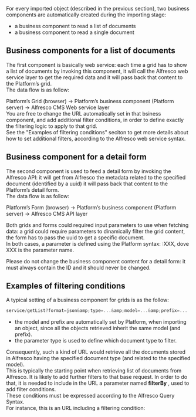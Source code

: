 For every imported object \(described in the previous section\), two business components are automatically created during the importing stage:

* a business component to read a list of documents
* a business component to read a single document

## Business components for a list of documents

The first component is basically  web service: each time a grid has to show a list of documents by invoking this component, it will call the Alfresco web service layer to get the required data and it will pass back that content to the Platform’s grid.  
The data flow is as follow:

Platform’s Grid \(browser\) -&gt; Platform’s business component \(Platform server\) -&gt; Alfresco CMS Web service layer  
You are free to change the URL automatically set in that bsiness component, and add additional filter conditions, in order to define exactly the filtering logic to apply to that grid.  
See the "Examples of filtering conditions" seciton to get more details about how to set additional filters, according to the Alfresco web service syntax.

## Business component for a detail form

The second component is used to feed a detail form by invoking the Alfresco API: it will get from Alfresco the metadata related to the specified document \(identified by a uuid\) it will pass back that content to the Platform’s detail form.  
The data flow is as follow:

Platform’s Form \(browser\) -&gt; Platform’s business component \(Platform server\) -&gt; Alfresco CMS API layer

Both grids and forms could required input parameters to use when fetching data: a grid could require parameters to dinamically filter the grid content, the form has to pass the uuid to get a specific document.  
In both cases, a parameter is defined using the Platform syntax: :XXX, dove XXX is the parameter name.

Please do not change the business component content for a detail form: it must always contain the ID and it should never be changed.

## Examples of filtering conditions

A typical setting of a business component for grids is as the follow:

```js
service/getList?format=json&amp;type=...&amp;model=...&amp;prefix=...
```

* the model and prefix are automatically set by Platform, when importing an object, since all the objects retrieved inherit the same model \(and prefix\).
* the parameter type is used to define which document type to filter.

Consequently, such a kind of URL would retrieve all the documents stored in Alfresco having the specified document type \(and related to the specified model\).  
This is typically the starting point when retrieving list of documents from Alfresco. It is likely to add further filters to that base request. In order to do that, it is needed to include in the URL a parameter named  **filterBy** , used to add filter conditions.  
These conditions must be expressed according to the Alfresco Query Syntax.  
For instance, this is an URL including a filtering condition:

